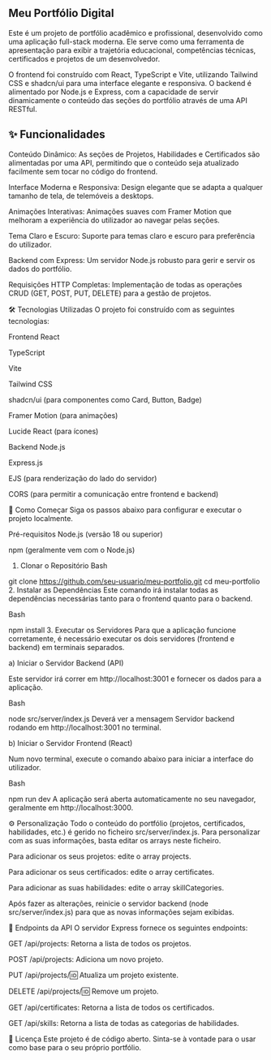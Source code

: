 ## Meu Portfólio Digital
Este é um projeto de portfólio acadêmico e profissional, desenvolvido como uma aplicação full-stack moderna. Ele serve como uma ferramenta de apresentação para exibir a trajetória educacional, competências técnicas, certificados e projetos de um desenvolvedor.

O frontend foi construído com React, TypeScript e Vite, utilizando Tailwind CSS e shadcn/ui para uma interface elegante e responsiva. O backend é alimentado por Node.js e Express, com a capacidade de servir dinamicamente o conteúdo das seções do portfólio através de uma API RESTful.

## ✨ Funcionalidades

Conteúdo Dinâmico: As seções de Projetos, Habilidades e Certificados são alimentadas por uma API, permitindo que o conteúdo seja atualizado facilmente sem tocar no código do frontend.

Interface Moderna e Responsiva: Design elegante que se adapta a qualquer tamanho de tela, de telemóveis a desktops.

Animações Interativas: Animações suaves com Framer Motion que melhoram a experiência do utilizador ao navegar pelas seções.

Tema Claro e Escuro: Suporte para temas claro e escuro para preferência do utilizador.

Backend com Express: Um servidor Node.js robusto para gerir e servir os dados do portfólio.

Requisições HTTP Completas: Implementação de todas as operações CRUD (GET, POST, PUT, DELETE) para a gestão de projetos.

🛠️ Tecnologias Utilizadas
O projeto foi construído com as seguintes tecnologias:

Frontend
React

TypeScript

Vite

Tailwind CSS

shadcn/ui (para componentes como Card, Button, Badge)

Framer Motion (para animações)

Lucide React (para ícones)

Backend
Node.js

Express.js

EJS (para renderização do lado do servidor)

CORS (para permitir a comunicação entre frontend e backend)

🚀 Como Começar
Siga os passos abaixo para configurar e executar o projeto localmente.

Pré-requisitos
Node.js (versão 18 ou superior)

npm (geralmente vem com o Node.js)

1. Clonar o Repositório
Bash

git clone https://github.com/seu-usuario/meu-portfolio.git
cd meu-portfolio
2. Instalar as Dependências
Este comando irá instalar todas as dependências necessárias tanto para o frontend quanto para o backend.

Bash

npm install
3. Executar os Servidores
Para que a aplicação funcione corretamente, é necessário executar os dois servidores (frontend e backend) em terminais separados.

a) Iniciar o Servidor Backend (API)

Este servidor irá correr em http://localhost:3001 e fornecer os dados para a aplicação.

Bash

node src/server/index.js
Deverá ver a mensagem Servidor backend rodando em http://localhost:3001 no terminal.

b) Iniciar o Servidor Frontend (React)

Num novo terminal, execute o comando abaixo para iniciar a interface do utilizador.

Bash

npm run dev
A aplicação será aberta automaticamente no seu navegador, geralmente em http://localhost:3000.

⚙️ Personalização
Todo o conteúdo do portfólio (projetos, certificados, habilidades, etc.) é gerido no ficheiro src/server/index.js. Para personalizar com as suas informações, basta editar os arrays neste ficheiro.

Para adicionar os seus projetos: edite o array projects.

Para adicionar os seus certificados: edite o array certificates.

Para adicionar as suas habilidades: edite o array skillCategories.

Após fazer as alterações, reinicie o servidor backend (node src/server/index.js) para que as novas informações sejam exibidas.

📝 Endpoints da API
O servidor Express fornece os seguintes endpoints:

GET /api/projects: Retorna a lista de todos os projetos.

POST /api/projects: Adiciona um novo projeto.

PUT /api/projects/:id: Atualiza um projeto existente.

DELETE /api/projects/:id: Remove um projeto.

GET /api/certificates: Retorna a lista de todos os certificados.

GET /api/skills: Retorna a lista de todas as categorias de habilidades.

📄 Licença
Este projeto é de código aberto. Sinta-se à vontade para o usar como base para o seu próprio portfólio.
